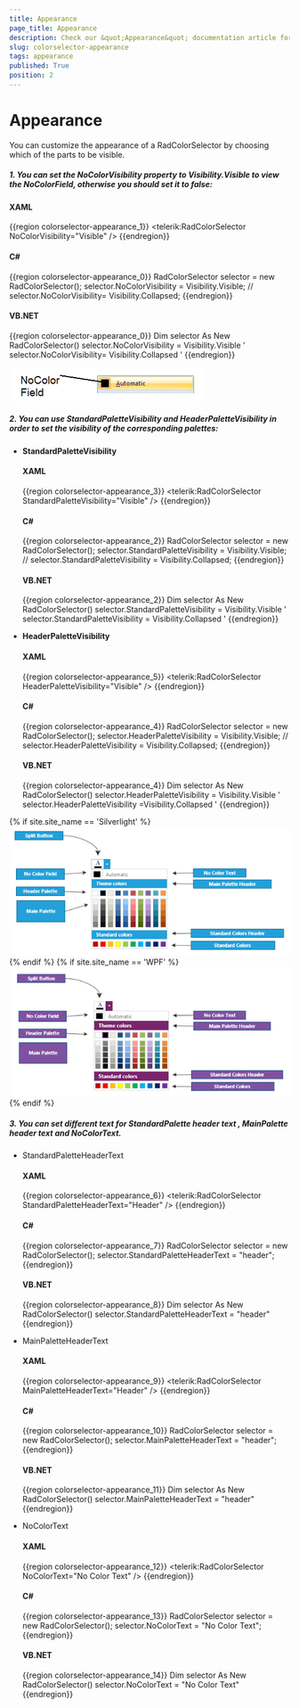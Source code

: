 ```yaml
---
title: Appearance
page_title: Appearance
description: Check our &quot;Appearance&quot; documentation article for the RadColorPicker WPF control.
slug: colorselector-appearance
tags: appearance
published: True
position: 2
---
```


# Appearance

You can customize the appearance of a RadColorSelector by choosing which of the parts to be visible.
				

##### 1. You can set the __NoColorVisibility__ property to __Visibility.Visible__ to view the __NoColorField__, otherwise you should set it to false:						

#### __XAML__
{{region colorselector-appearance_1}}
	<telerik:RadColorSelector NoColorVisibility="Visible" />
{{endregion}}

#### __C#__
{{region colorselector-appearance_0}}
	RadColorSelector selector = new RadColorSelector();
	selector.NoColorVisibility = Visibility.Visible;
	// selector.NoColorVisibility= Visibility.Collapsed;
{{endregion}}

#### __VB.NET__
{{region colorselector-appearance_0}}
	Dim selector As New RadColorSelector()
	selector.NoColorVisibility = Visibility.Visible
	' selector.NoColorVisibility= Visibility.Collapsed '
{{endregion}}

![No Color Field](images/NoColorField.png)

##### 2. You can use __StandardPaletteVisibility__ and __HeaderPaletteVisibility__ in order to set the visibility of the corresponding palettes:						

* __StandardPaletteVisibility__

	#### __XAML__
	{{region colorselector-appearance_3}}
		<telerik:RadColorSelector StandardPaletteVisibility="Visible" />
	{{endregion}}

	#### __C#__
	{{region colorselector-appearance_2}}
		RadColorSelector selector = new RadColorSelector();
		selector.StandardPaletteVisibility = Visibility.Visible;
		// selector.StandardPaletteVisibility = Visibility.Collapsed;
	{{endregion}}

	#### __VB.NET__
	{{region colorselector-appearance_2}}
		Dim selector As New RadColorSelector()
		selector.StandardPaletteVisibility = Visibility.Visible
		' selector.StandardPaletteVisibility = Visibility.Collapsed '
	{{endregion}}

* __HeaderPaletteVisibility__

	#### __XAML__
	{{region colorselector-appearance_5}}
		<telerik:RadColorSelector HeaderPaletteVisibility="Visible" />
	{{endregion}}

	#### __C#__
	{{region colorselector-appearance_4}}
		RadColorSelector selector = new RadColorSelector();
		selector.HeaderPaletteVisibility = Visibility.Visible;
		// selector.HeaderPaletteVisibility = Visibility.Collapsed;
	{{endregion}}

	#### __VB.NET__
	{{region colorselector-appearance_4}}
		Dim selector As New RadColorSelector()
		selector.HeaderPaletteVisibility = Visibility.Visible
		' selector.HeaderPaletteVisibility =Visibility.Collapsed '
	{{endregion}}
		
{% if site.site_name == 'Silverlight' %}![Color Picker StructureSL](images/ColorPickerStructureSL.png){% endif %}
{% if site.site_name == 'WPF' %}![Color Picker StructureWPF](images/ColorPickerStructureWPF.png){% endif %}

##### 3. You can set different text for __StandardPalette__ header text , __MainPalette__ header text and __NoColorText__.

* StandardPaletteHeaderText
	
	#### __XAML__
	{{region colorselector-appearance_6}}
		<telerik:RadColorSelector StandardPaletteHeaderText="Header" />
	{{endregion}}
		
	#### __C#__
	{{region colorselector-appearance_7}}
		RadColorSelector selector = new RadColorSelector();
		selector.StandardPaletteHeaderText = "header";
	{{endregion}}
		
	#### __VB.NET__
	{{region colorselector-appearance_8}}
		Dim selector As New RadColorSelector()
		selector.StandardPaletteHeaderText = "header"
	{{endregion}}
	
* MainPaletteHeaderText
	
	#### __XAML__
	{{region colorselector-appearance_9}}
		<telerik:RadColorSelector MainPaletteHeaderText="Header" />
	{{endregion}}
	 
	#### __C#__
	{{region colorselector-appearance_10}}
		RadColorSelector selector = new RadColorSelector();
		selector.MainPaletteHeaderText = "header";
	{{endregion}}
		
	#### __VB.NET__
	{{region colorselector-appearance_11}}
		Dim selector As New RadColorSelector()
		selector.MainPaletteHeaderText = "header"
	{{endregion}}

* NoColorText
	
	#### __XAML__
	{{region colorselector-appearance_12}}
		<telerik:RadColorSelector NoColorText="No Color Text" />
	{{endregion}}
		
	#### __C#__
	{{region colorselector-appearance_13}}
		RadColorSelector selector = new RadColorSelector();
		selector.NoColorText = "No Color Text";
	{{endregion}}
		
	#### __VB.NET__
	{{region colorselector-appearance_14}}
		Dim selector As New RadColorSelector()
		selector.NoColorText = "No Color Text"
	{{endregion}}